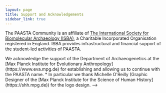 ```yaml
---
layout: page
title: Support and Acknowledgements
sidebar_link: true
---
```


The PAASTA Community is an affiliate of [The International Society for Biomolecular Archaeology (ISBA)](https://isbarch.org), a Charitable Incorporated Organisation registered in England. ISBA provides infrastructural and financial support of the student-led activities of PAASTA.

<!-->
We acknowledge the support of the Department of Archaeogenetics at the [Max Planck Institute for Evolutionary Anthropology](https://www.eva.mpg.de) for establishing and allowing us to continue with the PAASTA name.
 * In particular we thank Michelle O'Reilly (Graphic Designer of the [Max Planck Institute for the Science of Human History](https://shh.mpg.de)) for the logo design.
 -->
